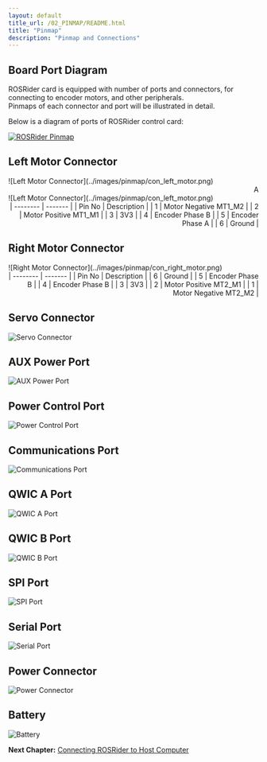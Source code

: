 ```yaml
---
layout: default
title_url: /02_PINMAP/README.html
title: "Pinmap"
description: "Pinmap and Connections"
---
```


## Board Port Diagram

ROSRider card is equipped with number of ports and connectors, for connecting to encoder motors, and other peripherals.  
Pinmaps of each connector and port will be illustrated in detail.  

Below is a diagram of ports of ROSRider control card:  
  
[![ROSRider Pinmap](../images/ROSRider4D_portmap.png)](https://acada.dev/products)


## Left Motor Connector

<div>
<div align="left">
![Left Motor Connector](../images/pinmap/con_left_motor.png)
</div>
<div align="right">
A
</div>
</div>


<div>
<div align="left">
![Left Motor Connector](../images/pinmap/con_left_motor.png)
</div>
<div align="right">
| -------- | ------- |
| Pin No   | Description |
| 1        | Motor Negative MT1_M2 |
| 2        | Motor Positive MT1_M1 |
| 3        | 3V3 |
| 4        | Encoder Phase B |
| 5        | Encoder Phase A |
| 6        | Ground |	
</div>
</div>

## Right Motor Connector

<div>
<div align="left">
	![Right Motor Connector](../images/pinmap/con_right_motor.png)
</div>
<div align="right">
| -------- | ------- |
| Pin No   | Description |
| 6        | Ground |
| 5        | Encoder Phase B |
| 4        | Encoder Phase B |
| 3        | 3V3 |
| 2        | Motor Positive MT2_M1 |
| 1        | Motor Negative MT2_M2 |
</div>
</div>

## Servo Connector

![Servo Connector](../images/pinmap/con_servo.png)

## AUX Power Port

![AUX Power Port](../images/pinmap/con_power_aux.png)

## Power Control Port

![Power Control Port](../images/pinmap/con_power_control.png)

## Communications Port

![Communications Port](../images/pinmap/con_comm.png)

## QWIC A Port

![QWIC A Port](../images/pinmap/con_qwic_a.png)

## QWIC B Port

![QWIC B Port](../images/pinmap/con_qwic_b.png)

## SPI Port

![SPI Port](../images/pinmap/con_spi.png)

## Serial Port

![Serial Port](../images/pinmap/con_serial.png)

## Power Connector

![Power Connector](../images/pinmap/con_xt30.png)

## Battery

![Battery](../images/pinmap/con_battery.png)


__Next Chapter:__ [Connecting ROSRider to Host Computer](../03_CONNECT/README.md)